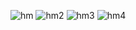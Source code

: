 ![hm](https://github.com/user-attachments/assets/1b6f253c-ff5d-40eb-abcf-896c452bb6e4)
![hm2](https://github.com/user-attachments/assets/17564dd9-ee4e-4a44-aaa9-7a175dafa688)
![hm3](https://github.com/user-attachments/assets/dce760b5-fc40-4ebe-a124-e9da1dee6983)
![hm4](https://github.com/user-attachments/assets/af40a148-c3ef-41fb-b1a2-0d804bc9ee76)
